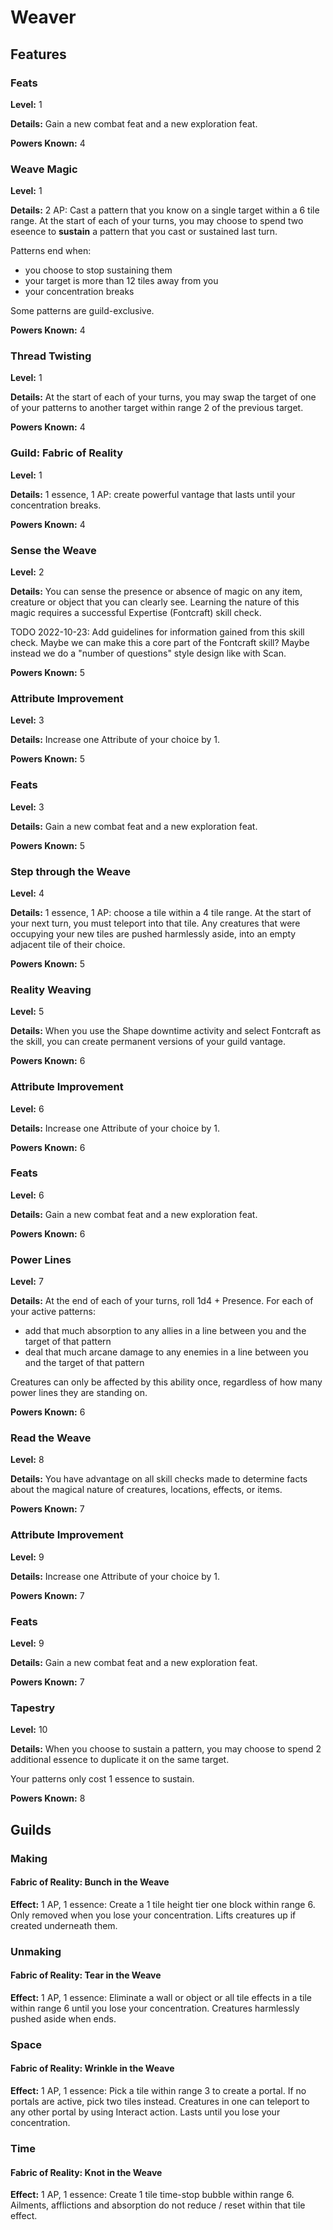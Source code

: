 # Weaver

## Features

### Feats

**Level:** 1

**Details:** Gain a new combat feat and a new exploration feat.

**Powers Known:** 4

### Weave Magic

**Level:** 1

**Details:** 2 AP: Cast a pattern that you know on a single target within a 6 tile range. At the start of each of your turns, you may choose to spend two eseence to **sustain** a pattern that you cast or sustained last turn.

Patterns end when:

- you choose to stop sustaining them
- your target is more than 12 tiles away from you
- your concentration breaks

Some patterns are guild-exclusive.

**Powers Known:** 4

### Thread Twisting

**Level:** 1

**Details:** At the start of each of your turns, you may swap the target of one of your patterns to another target within range 2 of the previous target.

**Powers Known:** 4

### Guild: Fabric of Reality

**Level:** 1

**Details:** 1 essence, 1 AP: create powerful vantage that lasts until your concentration breaks.

**Powers Known:** 4

### Sense the Weave

**Level:** 2

**Details:** You can sense the presence or absence of magic on any item, creature or object that you can clearly see. Learning the nature of this magic requires a successful Expertise (Fontcraft) skill check.

TODO 2022-10-23: Add guidelines for information gained from this skill check. Maybe we can make this a core part of the Fontcraft skill? Maybe instead we do a "number of questions" style design like with Scan.

**Powers Known:** 5

### Attribute Improvement

**Level:** 3

**Details:** Increase one Attribute of your choice by 1.

**Powers Known:** 5

### Feats

**Level:** 3

**Details:** Gain a new combat feat and a new exploration feat.

**Powers Known:** 5

### Step through the Weave

**Level:** 4

**Details:** 1 essence, 1 AP: choose a tile within a 4 tile range. At the start of your next turn, you must teleport into that tile. Any creatures that were occupying your new tiles are pushed harmlessly aside, into an empty adjacent tile of their choice.

**Powers Known:** 5

### Reality Weaving

**Level:** 5

**Details:** When you use the Shape downtime activity and select Fontcraft as the skill, you can create permanent versions of your guild vantage.

**Powers Known:** 6

### Attribute Improvement

**Level:** 6

**Details:** Increase one Attribute of your choice by 1.

**Powers Known:** 6

### Feats

**Level:** 6

**Details:** Gain a new combat feat and a new exploration feat.

**Powers Known:** 6

### Power Lines

**Level:** 7

**Details:** At the end of each of your turns, roll 1d4 + Presence. For each of your active patterns:

- add that much absorption to any allies in a line between you and the target of that pattern
- deal that much arcane damage to any enemies in a line between you and the target of that pattern

Creatures can only be affected by this ability once, regardless of how many power lines they are standing on.

**Powers Known:** 6

### Read the Weave

**Level:** 8

**Details:** You have advantage on all skill checks made to determine facts about the magical nature of creatures, locations, effects, or items.

**Powers Known:** 7

### Attribute Improvement

**Level:** 9

**Details:** Increase one Attribute of your choice by 1.

**Powers Known:** 7

### Feats

**Level:** 9

**Details:** Gain a new combat feat and a new exploration feat.

**Powers Known:** 7

### Tapestry

**Level:** 10

**Details:** When you choose to sustain a pattern, you may choose to spend 2 additional essence to duplicate it on the same target.

Your patterns only cost 1 essence to sustain.

**Powers Known:** 8

## Guilds

### Making

#### Fabric of Reality: Bunch in the Weave

**Effect:** 1 AP, 1 essence: Create a 1 tile height tier one block within range 6. Only removed when you lose your concentration. Lifts creatures up if created underneath them.

### Unmaking

#### Fabric of Reality: Tear in the Weave

**Effect:** 1 AP, 1 essence: Eliminate a wall or object or all tile effects in a tile within range 6 until you lose your concentration. Creatures harmlessly pushed aside when ends.

### Space

#### Fabric of Reality: Wrinkle in the Weave

**Effect:** 1 AP, 1 essence: Pick a tile within range 3 to create a portal. If no portals are active, pick two tiles instead. Creatures in one can teleport to any other portal by using Interact action. Lasts until you lose your concentration.

### Time

#### Fabric of Reality: Knot in the Weave

**Effect:** 1 AP, 1 essence: Create 1 tile time-stop bubble within range 6. Ailments, afflictions and absorption do not reduce / reset within that tile effect.
